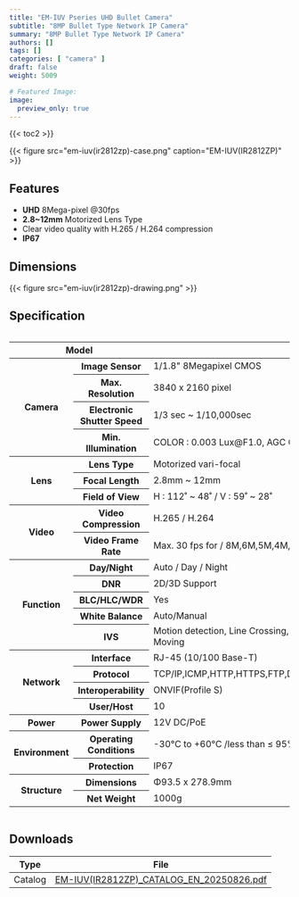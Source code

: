 ```yaml
---
title: "EM-IUV Pseries UHD Bullet Camera"
subtitle: "8MP Bullet Type Network IP Camera"
summary: "8MP Bullet Type Network IP Camera"
authors: []
tags: []
categories: [ "camera" ]
draft: false
weight: 5009

# Featured Image:
image:
  preview_only: true
---
```


{{< toc2 >}}

<div class="container">
<div class="row justify-content-center align-items-center">
<div class="col-sm-6">

{{< figure src="em-iuv(ir2812zp)-case.png" caption="EM-IUV(IR2812ZP)" >}}

</div>
</div>
</div>

<div class="container">
<div class="row justify-content-center">
<div class="col-sm-6 pl-0">

## Features

- **UHD** 8Mega-pixel @30fps
- **2.8~12mm** Motorized Lens Type
- Clear video quality with H.265 / H.264 compression
- **IP67**


</div>
<div class="col-sm-6 pl-0">

## Dimensions

{{< figure src="em-iuv(ir2812zp)-drawing.png" >}}

</div>
</div>
</div>

## Specification

<div style="overflow-x: auto">
<table class="spec">
<thead>
<tr>
<th colspan="2">Model</th>
<th>EM-IUV(IR2812ZP)</th>
</tr>
</thead>
<tbody>
<tr>
<th rowspan="4">Camera</th>
<th>Image Sensor</th>
<td colspan="2">1/1.8" 8Megapixel CMOS</td>
</tr>
<tr>
<th>Max. Resolution</th>
<td colspan="2">3840 x 2160 pixel</td>
</tr>
<tr>
<th>Electronic Shutter Speed</th>
<td colspan="2">1/3 sec ~ 1/10,000sec</td>
</tr>
<tr>
<th>Min. Illumination</th>
<td colspan="2">COLOR : 0.003 Lux@F1.0, AGC ON ,B/W : 0 Lux with light</td>
</tr>
<tr>
<th rowspan="3">Lens</th>
<th>Lens Type</th>
<td colspan="2">Motorized vari-focal</td>
</tr>
<tr>
<th>Focal Length</th>
<td>2.8mm ~ 12mm</td>
</tr>
<tr>
<th>Field of View</th>
<td>H : 112˚ ~ 48˚ / V : 59˚ ~ 28˚</td>
</tr>
<tr>
<th rowspan="2">Video</th>
<th>Video Compression</th>
<td colspan="2">H.265 / H.264</td>
</tr>
<tr>
<th>Video Frame Rate</th>
<td colspan="2">Max. 30 fps for / 8M,6M,5M,4M,1080P,720P,D1,CIF</td>
</tr>
<th rowspan="5">Function</th>
<th>Day/Night</th>
<td colspan="2">Auto / Day / Night</td>
</tr>
<tr>
<th>DNR</th>
<td colspan="2">2D/3D Support</td>
</tr>
<tr>
<th>BLC/HLC/WDR</th>
<td colspan="2">Yes</td>
</tr>
<tr>
<th>White Balance</th>
<td colspan="2">Auto/Manual</td>
</tr>
<tr>
<th>IVS</th>
<td colspan="2">Motion detection, Line Crossing, Area Intrusion, Region Entrance, Region Exiting, Fast Moving</td>
</tr>
<th rowspan="4">Network</th>
<th>Interface</th>
<td colspan="2">RJ-45 (10/100 Base-T)</td>
</tr>
<tr>
<th>Protocol</th>
<td colspan="2">TCP/IP,ICMP,HTTP,HTTPS,FTP,DHCP,DNS,DDNS,RTP,RTSP,RTCP,NTP,IGMP,UPnP,SMTP</td>
</tr>
<tr>
<th>Interoperability</th>
<td colspan="2">ONVIF(Profile S)</td>
</tr>
<tr>
<th>User/Host</th>
<td colspan="2">10</td>
</tr>
<th>Power</th>
<th>Power Supply</th>
<td colspan="2">12V DC/PoE</td>
</tr>
<th rowspan="2">Environment</th>
<th>Operating Conditions</th>
<td colspan="2">-30°C to +60°C /less than ≤ 95% RH</td>
</tr>
<tr>
<th>Protection</th>
<td colspan="2">IP67</td>
</tr>
<th rowspan="2">Structure</th>
<th>Dimensions</th>
<td colspan="2">Φ93.5 x 278.9mm</td>
</tr>
<tr>
<th>Net Weight</th>
<td colspan="2">1000g</td>
</tr>
</tbody>
</table>
</div>

## Downloads

Type | File
---- | ----
Catalog | [EM-IUV(IR2812ZP)_CATALOG_EN_20250826.pdf](https://www.emstone.com/data/sales/en/EM-IUV(IR2812ZP)_CATALOG_EN_20250826.pdf)


